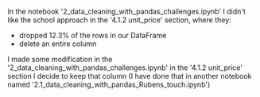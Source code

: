 In the notebook '2_data_cleaning_with_pandas_challenges.ipynb' I didn't like the
school approach in the '4.1.2 unit_price' section, where they: 
- dropped 12.3% of the rows in our DataFrame
- delete an entire column

I made some modification in the '2_data_cleaning_with_pandas_challenges.ipynb' in the '4.1.2 unit_price' section
I decide to keep that column (I have done that in another notebook named 
'2.1_data_cleaning_with_pandas_Rubens_touch.ipynb')